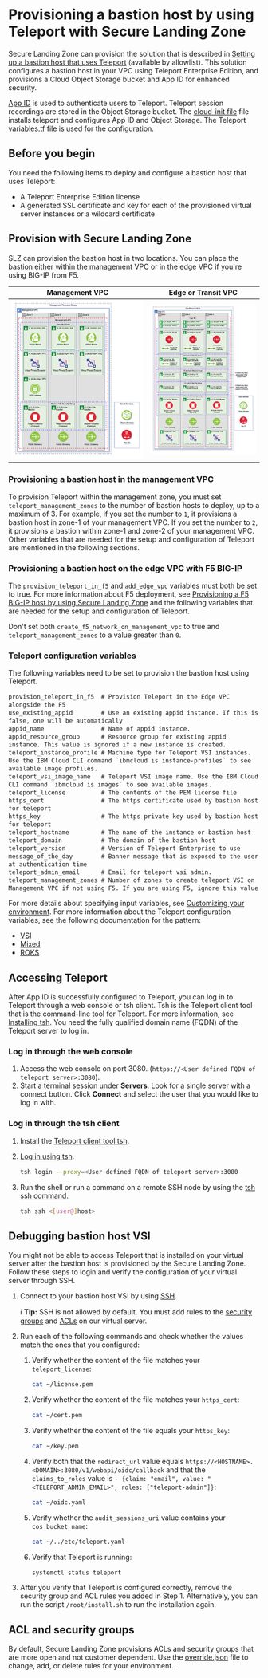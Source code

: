 # Provisioning a bastion host by using Teleport with Secure Landing Zone

Secure Landing Zone can provision the solution that is described in [Setting up a bastion host that uses Teleport](https://cloud.ibm.com/docs/allowlist/framework-financial-services?topic=framework-financial-services-vpc-architecture-connectivity-bastion-tutorial-teleport) (available by allowlist). This solution configures a bastion host in your VPC using Teleport Enterprise Edition, and provisions a Cloud Object Storage bucket and App ID for enhanced security.

[App ID](https://cloud.ibm.com/docs/appid) is used to authenticate users to Teleport. Teleport session recordings are stored in the Object Storage bucket. The [cloud-init file](../../teleport_config/cloud-init.tpl) file installs teleport and configures App ID and Object Storage. The Teleport [variables.tf](../../teleport_config/variables.tf) file is used for the configuration.

## Before you begin

You need the following items to deploy and configure a bastion host that uses Teleport:

- A Teleport Enterprise Edition license
- A generated SSL certificate and key for each of the provisioned virtual server instances or a wildcard certificate

## Provision with Secure Landing Zone

SLZ can provision the bastion host in two locations. You can place the bastion either within the management VPC or in the edge VPC if you're using BIG-IP from F5.

| Management VPC                                     | Edge or Transit VPC           |
| ---------------------------------------------------| ----------------------------- |
| ![Management](../images/management-teleport.png)   | ![Edge](../images/edge-f5.png)|

### Provisioning a bastion host in the management VPC

To provision Teleport within the management zone, you must set `teleport_management_zones` to the number of bastion hosts to deploy, up to a maximum of 3. For example, if you set the number to `1`, it provisions a bastion host in zone-1 of your management VPC. If you set the number to `2`, it provisions a bastion within zone-1 and zone-2 of your management VPC. Other variables that are needed for the setup and configuration of Teleport are mentioned in the following sections.

### Provisioning a bastion host on the edge VPC with F5 BIG-IP

The `provision_teleport_in_f5` and `add_edge_vpc` variables must both be set to true. For more information about F5 deployment, see [Provisioning a F5 BIG-IP host by using Secure Landing Zone](../f5-big-ip/f5-big-ip.md) and the following variables that are needed for the setup and configuration of Teleport.

Don't set both `create_f5_network_on_management_vpc` to true and `teleport_management_zones` to a value greater than `0`.

### Teleport configuration variables

The following variables need to be set to provision the bastion host using Teleport.

```
provision_teleport_in_f5  # Provision Teleport in the Edge VPC alongside the F5
use_existing_appid        # Use an existing appid instance. If this is false, one will be automatically
appid_name                # Name of appid instance.
appid_resource_group      # Resource group for existing appid instance. This value is ignored if a new instance is created.
teleport_instance_profile # Machine type for Teleport VSI instances. Use the IBM Cloud CLI command `ibmcloud is instance-profiles` to see available image profiles.
teleport_vsi_image_name   # Teleport VSI image name. Use the IBM Cloud CLI command `ibmcloud is images` to see available images.
teleport_license          # The contents of the PEM license file
https_cert                # The https certificate used by bastion host for teleport
https_key                 # The https private key used by bastion host for teleport
teleport_hostname         # The name of the instance or bastion host
teleport_domain           # The domain of the bastion host
teleport_version          # Version of Teleport Enterprise to use
message_of_the_day        # Banner message that is exposed to the user at authentication time
teleport_admin_email      # Email for teleport vsi admin.
teleport_management_zones # Number of zones to create teleport VSI on Management VPC if not using F5. If you are using F5, ignore this value
```

For more details about specifying input variables, see [Customizing your environment](../../README.md#customizing-your-environment). For more information about the Teleport configuration variables, see the following documentation for the pattern:

- [VSI](../../patterns/vsi/README.md#module-variables)
- [Mixed](../../patterns/mixed/README.md#module-variables)
- [ROKS](../../patterns/roks/README.md#module-variables)

## Accessing Teleport

After App ID is successfully configured to Teleport, you can log in to Teleport through a web console or tsh client. Tsh is the Teleport client tool that is the command-line tool for Teleport. For more information, see [Installing tsh](https://goteleport.com/docs/server-access/guides/tsh/#installing-tsh). You need the fully qualified domain name (FQDN) of the Teleport server to log in.

### Log in through the web console

1.  Access the web console on port 3080. (`https://<User defined FQDN of teleport server>:3080`).
1.  Start a terminal session under **Servers**. Look for a single server with a connect button. Click **Connect** and select the user that you would like to log in with.

### Log in through the tsh client

1.  Install the [Teleport client tool tsh](https://goteleport.com/docs/server-access/guides/tsh/#installing-tsh).
1.  [Log in using tsh](https://goteleport.com/docs/server-access/guides/tsh/#logging-in).

    ```sh
    tsh login --proxy=<User defined FQDN of teleport server>:3080
    ```

1.  Run the shell or run a command on a remote SSH node by using the [tsh ssh command](https://goteleport.com/docs/setup/reference/cli/#tsh-ssh).

    ```sh
    tsh ssh <[user@]host>
    ```

## Debugging bastion host VSI

You might not be able to access Teleport that is installed on your virtual server after the bastion host is provisioned by the Secure Landing Zone. Follow these steps to login and verify the configuration of your virtual server through SSH.

1.  Connect to your bastion host VSI by using [SSH](https://cloud.ibm.com/docs/vpc?topic=vpc-vsi_is_connecting_linux).

    :information_source: **Tip:** SSH is not allowed by default. You must add rules to the [security groups](https://cloud.ibm.com/vpc-ext/network/securityGroups) and [ACLs](https://cloud.ibm.com/vpc-ext/network/acl) on our virtual server.

1.  Run each of the following commands and check whether the values match the ones that you configured:

    1.  Verify whether the content of the file matches your `teleport_license`:

        ```sh
        cat ~/license.pem
        ```
    1.  Verify whether the content of the file matches your `https_cert`:

        ```sh
        cat ~/cert.pem
        ```

    1.  Verify whether the content of the file equals your `https_key`:

        ```sh
        cat ~/key.pem
        ```

    1.  Verify both that the `redirect_url` value equals `https://<HOSTNAME>.<DOMAIN>:3080/v1/webapi/oidc/callback` and that the `claims_to_roles` value is `- {claim: "email", value: "<TELEPORT_ADMIN_EMAIL>", roles: ["teleport-admin"]}`:

        ```sh
        cat ~/oidc.yaml
        ```

    1.  Verify whether the `audit_sessions_uri` value contains your `cos_bucket_name`:

        ```sh
        cat ~/../etc/teleport.yaml
        ```
    1.  Verify that Teleport is running:

        ```sh
        systemctl status teleport
        ```

1.  After you verify that Teleport is configured correctly, remove the security group and ACL rules you added in Step 1. Alternatively, you can run the script `/root/install.sh` to run the installation again.

## ACL and security groups

By default, Secure Landing Zone provisions ACLs and security groups that are more open and not customer dependent. Use the [override.json](../../README.md#using-overridejson) file to change, add, or delete rules for your environment.
